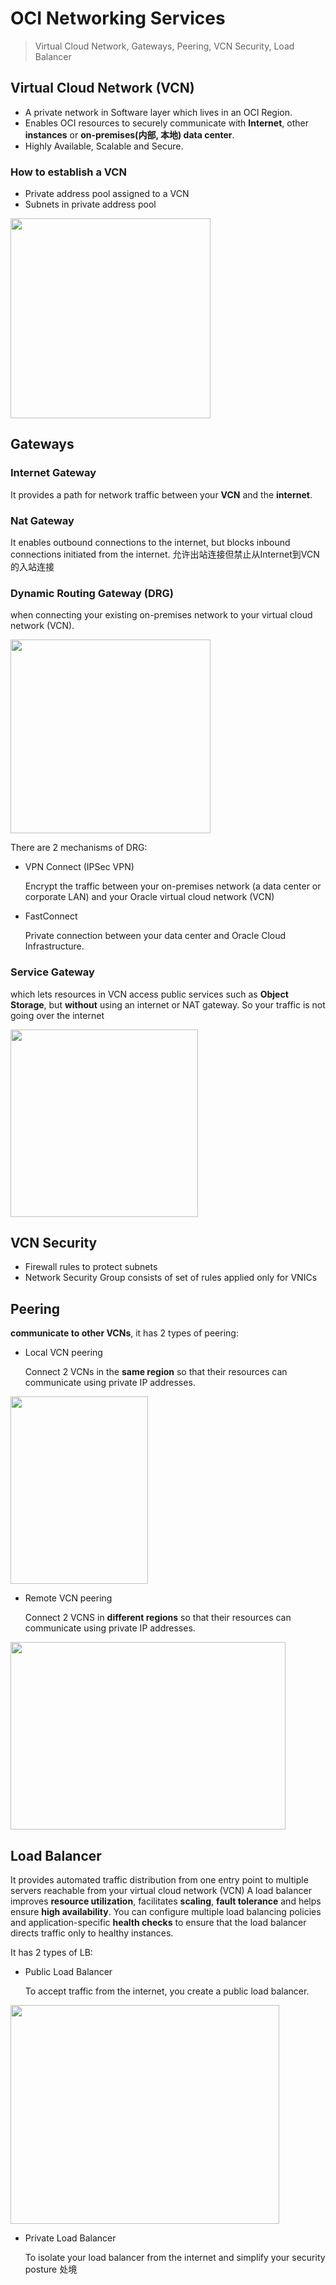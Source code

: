 
# OCI Networking Services


> Virtual Cloud Network, Gateways, Peering, VCN Security, Load Balancer

## Virtual Cloud Network (VCN)

- A private network in Software layer which lives in an OCI Region.
- Enables OCI resources to securely communicate with **Internet**, other **instances** or **on-premises(内部, 本地) data center**.
- Highly Available, Scalable and Secure.

### How to establish a VCN

- Private address pool assigned to a VCN
- Subnets in private address pool

<img src="https://imgur.com/pZME7IM.png" width="320" height="320">

## Gateways

### Internet Gateway 

It provides a path for network traffic between your **VCN** and the **internet**.

### Nat Gateway
It enables outbound connections to the internet, but blocks inbound connections initiated from the internet. 允许出站连接但禁止从Internet到VCN的入站连接

### Dynamic Routing Gateway (DRG)

when connecting your existing on-premises network to your virtual cloud network (VCN).

<img src="https://imgur.com/6B9z5Nl.png" width="320" height="310">

There are 2 mechanisms of DRG:
- VPN Connect (IPSec VPN)

  Encrypt the traffic between your on-premises network (a data center or corporate LAN) and your Oracle virtual cloud network (VCN)

- FastConnect

  Private connection between your data center and Oracle Cloud Infrastructure.

### Service Gateway

which  lets  resources  in  VCN  access  public  services  such  as  **Object  Storage**,  but  **without** using  an  internet  or  NAT  gateway.  So  your  traffic  is  not  going  over  the  internet

<img src="https://imgur.com/PBSsDP7.png" width="300" height="300">

## VCN Security

- Firewall rules to protect subnets
- Network Security Group consists of set of rules applied only for VNICs

## Peering
**communicate to other VCNs**, it has 2 types of peering:

- Local VCN peering

  Connect 2 VCNs in the **same region** so that their resources can communicate using private IP addresses.
<img src="https://imgur.com/t4tCxes.png" width="220" height="300">

- Remote VCN peering

  Connect 2 VCNS in **different regions** so that their resources can communicate using private IP addresses.
<img src="https://imgur.com/FToNNM8.png" width="440" height="300">

## Load Balancer
It provides automated traffic distribution from one entry point to multiple servers reachable from your virtual cloud network (VCN)
A load balancer improves **resource utilization**, facilitates **scaling**, **fault tolerance** and helps ensure **high availability**. 
You can configure multiple load balancing policies and application-specific **health checks** to ensure that the load balancer directs traffic only to healthy instances.

It has 2 types of LB:

- Public Load Balancer

  To accept traffic from the internet, you create a public load balancer.
<img src="https://imgur.com/hIQJLW5.png" width="430" height="350">

- Private Load Balancer
 
   To isolate your load balancer from the internet and simplify your security posture 处境












<!--stackedit_data:
eyJoaXN0b3J5IjpbLTQ4NDc0NDQyMSwzNjkyMTQ0MCwtNTcxNj
cyNTk3LC03NDI4ODk4NTMsNDA4MjYwMzAzLDE2MjQ3MDcwMTQs
MTQyMjg5NzA1MiwtNzA1NjYyMTgwLC04MDc4NTEwOTUsLTkzMj
M4MjQ1NSwxNTI1MzIzNjUzLDExMjQ4MjgyNjAsNDMwNDg1Njkx
XX0=
-->